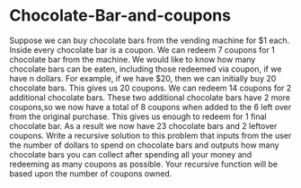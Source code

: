 # Chocolate-Bar-and-coupons
Suppose we can buy chocolate bars from the vending machine for $1 each. Inside every chocolate bar is a coupon. We can redeem 7 coupons for 1 chocolate bar from the machine. We would like to know how many chocolate bars can be eaten, including those redeemed via coupon, if we have n dollars. For example, if we have $20, then we can initially buy 20 chocolate bars. This gives us 20 coupons. We can redeem 14 coupons for 2 additional chocolate bars. These two additional chocolate bars have 2 more coupons,so we now have a total of 8 coupons when added to the 6 left over from the original purchase. This gives us enough to redeem for 1 final chocolate bar. As a result we now have 23 chocolate bars and 2 leftover coupons. Write a recursive solution to this problem that inputs from the user the number of dollars to spend on chocolate bars and outputs how many chocolate bars you can collect after spending all your money and redeeming as many coupons as possible. Your recursive function will be based upon the number of coupons owned.
